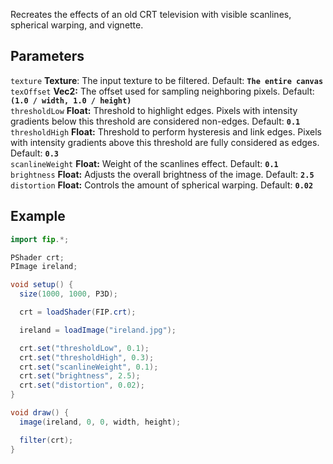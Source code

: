 Recreates the effects of an old CRT television with visible scanlines, spherical warping, and vignette.

## Parameters
`texture` **Texture**: The input texture to be filtered. Default: **`The entire canvas`**
<br>
`texOffset` **Vec2:** The offset used for sampling neighboring pixels. Default: **`(1.0 / width, 1.0 / height)`**
<br>
`thresholdLow` **Float:** Threshold to highlight edges. Pixels with intensity gradients below this threshold are considered non-edges. Default: **`0.1`**
<br>
`thresholdHigh` **Float:** Threshold to perform hysteresis and link edges. Pixels with intensity gradients above this threshold are fully considered as edges. Default: **`0.3`**
<br>
`scanlineWeight` **Float:** Weight of the scanlines effect. Default: **`0.1`**
<br>
`brightness` **Float:** Adjusts the overall brightness of the image. Default: **`2.5`**
<br>
`distortion` **Float:** Controls the amount of spherical warping. Default: **`0.02`**

## Example
```java
import fip.*;

PShader crt;
PImage ireland;

void setup() {
  size(1000, 1000, P3D);

  crt = loadShader(FIP.crt);

  ireland = loadImage("ireland.jpg");

  crt.set("thresholdLow", 0.1);
  crt.set("thresholdHigh", 0.3);
  crt.set("scanlineWeight", 0.1);
  crt.set("brightness", 2.5);
  crt.set("distortion", 0.02);
}

void draw() {
  image(ireland, 0, 0, width, height);

  filter(crt);
}
```